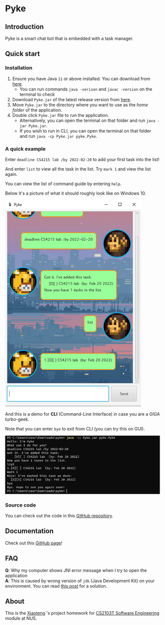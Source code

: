 # Pyke

## Introduction

Pyke is a smart chat bot that is embedded with a task manager.

## Quick start

### Installation

1. Ensure you have Java `11` or above installed. You can download from [here](https://www.oracle.com/java/technologies/javase/jdk11-archive-downloads.html).
   - You can run commands `java -verison` and `javac -version` on the terminal to check
2. Download `Pyke.jar` of the latest release version from [here](https://github.com/Rye-Catcher/ip/releases).
3. Move `Pyke.jar` to the directory where you want to use as the *home folder* of the application.
4. Double click `Pyke.jar` file to run the application.
   - Alternatively, you can open the terminal on that folder and run `java -jar Pyke.jar`.
   - If you wish to run in CLI, you can open the terminal on that folder and run `java -cp Pyke.jar pyke.Pyke`.

### A quick example

Enter `deadline CS4215 lab /by 2022-02-20` to add your first task into the list!

And enter `list` to view all the task in the list. Try `mark 1` and view the list again.

You can view the list of command guide by entering `help`.

Below it's a picture of what it should roughly look like on Windows 10.

![exmaple](https://github.com/Rye-Catcher/ip/blob/master/docs/ug_pics/quick_example.png)

And this is a demo for **CLI** (Command-Line Interface) in case you are a *GIGA* turbo-geek.

Note that you can enter `bye` to exit from CLI (you can try this on GUI).

![CLI](https://github.com/Rye-Catcher/ip/blob/master/docs/ug_pics/quick_example_CLI.png)

### Source code

You can check out the code in this [GitHub repository](https://github.com/Rye-Catcher/ip).

## Documentation

Check out this [GitHub page](https://rye-catcher.github.io/ip/)!

## FAQ

**Q**: Why my computer shows JNI error message when I try to open the application  
**A**: This is caused by wrong version of `jdk` (Java Development Kit) on your environment. You can read [this post](https://stackoverflow.com/questions/22381202/a-jni-error-has-occurred-please-check-your-installation-and-try-again-in-eclips?page=1&tab=votes#tab-top) for a solution.

## About

This is the [Xiaoteng](https://github.com/Rye-Catcher) 's project homework for [CS2103T Software Engineering](https://nus-cs2103-ay2122s2.github.io/website/admin/index.html) module at NUS.
